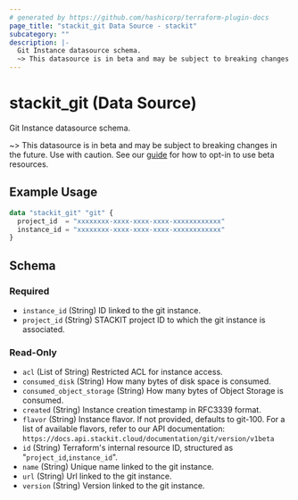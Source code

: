 ```yaml
---
# generated by https://github.com/hashicorp/terraform-plugin-docs
page_title: "stackit_git Data Source - stackit"
subcategory: ""
description: |-
  Git Instance datasource schema.
  ~> This datasource is in beta and may be subject to breaking changes in the future. Use with caution. See our guide https://registry.terraform.io/providers/stackitcloud/stackit/latest/docs/guides/opting_into_beta_resources for how to opt-in to use beta resources.
---
```


# stackit_git (Data Source)

Git Instance datasource schema.

~> This datasource is in beta and may be subject to breaking changes in the future. Use with caution. See our [guide](https://registry.terraform.io/providers/stackitcloud/stackit/latest/docs/guides/opting_into_beta_resources) for how to opt-in to use beta resources.

## Example Usage

```terraform
data "stackit_git" "git" {
  project_id  = "xxxxxxxx-xxxx-xxxx-xxxx-xxxxxxxxxxxx"
  instance_id = "xxxxxxxx-xxxx-xxxx-xxxx-xxxxxxxxxxxx"
}
```

<!-- schema generated by tfplugindocs -->
## Schema

### Required

- `instance_id` (String) ID linked to the git instance.
- `project_id` (String) STACKIT project ID to which the git instance is associated.

### Read-Only

- `acl` (List of String) Restricted ACL for instance access.
- `consumed_disk` (String) How many bytes of disk space is consumed.
- `consumed_object_storage` (String) How many bytes of Object Storage is consumed.
- `created` (String) Instance creation timestamp in RFC3339 format.
- `flavor` (String) Instance flavor. If not provided, defaults to git-100. For a list of available flavors, refer to our API documentation: `https://docs.api.stackit.cloud/documentation/git/version/v1beta`
- `id` (String) Terraform's internal resource ID, structured as "`project_id`,`instance_id`".
- `name` (String) Unique name linked to the git instance.
- `url` (String) Url linked to the git instance.
- `version` (String) Version linked to the git instance.
